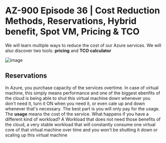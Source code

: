 # AZ-900 Episode 36 | Cost Reduction Methods, Reservations, Hybrid benefit, Spot VM, Pricing & TCO

We will learn multiple ways to reduce the cost of our Azure services. We will also discover two tools: **pricing** and **TCO calculator**

![image](https://github.com/user-attachments/assets/0221adea-fc4e-482a-b890-8097e694cf76)

## Reservations

In Azure, you purchase capacity of the services overtime. In case of virtual machine, this simply means performance and one of the biggest ebenfits of the cloud is being able to shut this virtual machine down whenever you don't need it, turn it ON when you need it, or even cale up and down whenever that's necessary. The best part is you will only pay for the usage. The **usage** means the cost of the service. 
What happens if you have a different kind of workload?
A Workload that does not need those benefits of the cloud, a very stable workload that will constantly consume one virtual core of that virtual machine over time and you won't be shutting it down or scaling up this virtual machine


